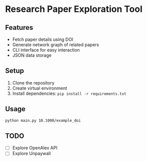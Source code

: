 # Research Paper Exploration Tool

## Features

- Fetch paper details using DOI
- Generate network graph of related papers
- CLI interface for easy interaction
- JSON data storage

## Setup

1. Clone the repository
2. Create virtual environment
3. Install dependencies: `pip install -r requirements.txt`

## Usage

```bash
python main.py 10.1000/example_doi
```

## TODO

- [ ] Explore OpenAlex API
- [ ] Explore Unpaywall
